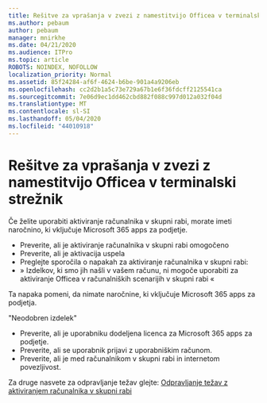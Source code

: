 ```yaml
---
title: Rešitve za vprašanja v zvezi z namestitvijo Officea v terminalski strežnik
ms.author: pebaum
author: pebaum
manager: mnirkhe
ms.date: 04/21/2020
ms.audience: ITPro
ms.topic: article
ROBOTS: NOINDEX, NOFOLLOW
localization_priority: Normal
ms.assetid: 85f24284-af6f-4624-b6be-901a4a9206eb
ms.openlocfilehash: cc2d2b1a5c73e729a67b1e6f36fdcff2125541ca
ms.sourcegitcommit: 7e06d9ec1dd462cbd882f088c997d012a032f04d
ms.translationtype: MT
ms.contentlocale: sl-SI
ms.lasthandoff: 05/04/2020
ms.locfileid: "44010918"
---
```

# <a name="solutions-for-issues-around-installing-office-on-a-terminal-server"></a>Rešitve za vprašanja v zvezi z namestitvijo Officea v terminalski strežnik

Če želite uporabiti aktiviranje računalnika v skupni rabi, morate imeti naročnino, ki vključuje Microsoft 365 apps za podjetje.
  
- Preverite, ali je aktiviranje računalnika v skupni rabi omogočeno
- Preverite, ali je aktivacija uspela
- Preglejte sporočila o napakah za aktiviranje računalnika v skupni rabi:
- » Izdelkov, ki smo jih našli v vašem računu, ni mogoče uporabiti za aktiviranje Officea v računalniških scenarijih v skupni rabi «
  
Ta napaka pomeni, da nimate naročnine, ki vključuje Microsoft 365 apps za podjetja.

"Neodobren izdelek"

- Preverite, ali je uporabniku dodeljena licenca za Microsoft 365 apps za podjetje.
- Preverite, ali se uporabnik prijavi z uporabniškim računom.
- Preverite, ali je med računalnikom v skupni rabi in internetom povezljivost.

Za druge nasvete za odpravljanje težav glejte: [Odpravljanje težav z aktiviranjem računalnika v skupni rabi](https://docs.microsoft.com/DeployOffice/troubleshoot-shared-computer-activation)